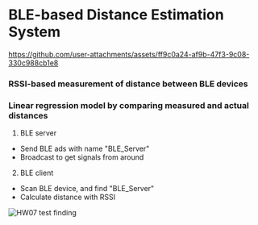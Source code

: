 # BLE-based Distance Estimation System 




https://github.com/user-attachments/assets/ff9c0a24-af9b-47f3-9c08-330c988cb1e8

<h3> RSSI-based measurement of distance between BLE devices </h3>
<h3> Linear regression model by comparing measured and actual distances </h3>

1. BLE server
- Send BLE ads with name "BLE_Server"
- Broadcast to get signals from around
2. BLE client
- Scan BLE device, and find "BLE_Server"
- Calculate distance with RSSI

![HW07 test finding](https://github.com/user-attachments/assets/d81c3998-2659-4c95-b9e7-9cd0a991d32c)
